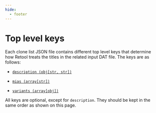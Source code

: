```yaml
---
hide:
  - footer
---
```


# Top level keys

Each clone list JSON file contains different top level keys that determine how Retool
treats the titles in the related input DAT file. The keys are as follows:

* [`description (obj[str, str])`](contribute-clone-lists-description.md)

* [`mias (array[str])`](contribute-clone-lists-mias.md)

* [`variants (array[obj])`](contribute-clone-lists-variants.md)

All keys are optional, except for `description`. They should be kept in the same order as
shown on this page.
